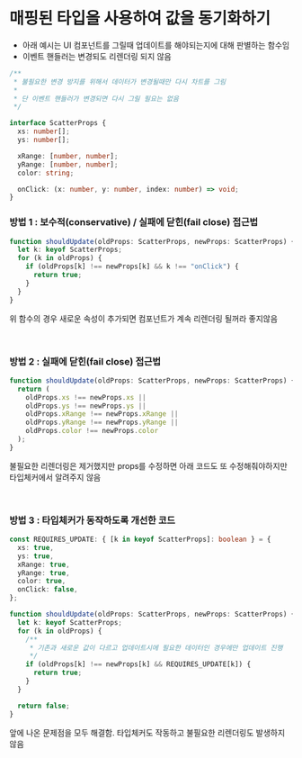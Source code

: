 # 매핑된 타입을 사용하여 값을 동기화하기

- 아래 예시는 UI 컴포넌트를 그릴때 업데이트를 해야되는지에 대해 판별하는 함수임
- 이벤트 핸들러는 변경되도 리렌더링 되지 않음

```ts
/**
 * 불필요한 변경 방지를 위해서 데이터가 변경될때만 다시 차트를 그림
 *
 * 단 이벤트 핸들러가 변경되면 다시 그릴 필요는 없음
 */

interface ScatterProps {
  xs: number[];
  ys: number[];

  xRange: [number, number];
  yRange: [number, number];
  color: string;

  onClick: (x: number, y: number, index: number) => void;
}
```

### 방법 1 : 보수적(conservative) / 실패에 닫힌(fail close) 접근법

```ts
function shouldUpdate(oldProps: ScatterProps, newProps: ScatterProps) {
  let k: keyof ScatterProps;
  for (k in oldProps) {
    if (oldProps[k] !== newProps[k] && k !== "onClick") {
      return true;
    }
  }
}
```

위 함수의 경우 새로운 속성이 추가되면 컴포넌트가 계속 리렌더링 될꺼라 좋지않음

<br/>

### 방법 2 : 실패에 닫힌(fail close) 접근법

```ts
function shouldUpdate(oldProps: ScatterProps, newProps: ScatterProps) {
  return (
    oldProps.xs !== newProps.xs ||
    oldProps.ys !== newProps.ys ||
    oldProps.xRange !== newProps.xRange ||
    oldProps.yRange !== newProps.yRange ||
    oldProps.color !== newProps.color
  );
}
```

불필요한 리렌더링은 제거했지만 props를 수정하면 아래 코드도 또 수정해줘야하지만 타입체커에서 알려주지 않음

<br/>

### 방법 3 : 타입체커가 동작하도록 개선한 코드

```ts
const REQUIRES_UPDATE: { [k in keyof ScatterProps]: boolean } = {
  xs: true,
  ys: true,
  xRange: true,
  yRange: true,
  color: true,
  onClick: false,
};

function shouldUpdate(oldProps: ScatterProps, newProps: ScatterProps) {
  let k: keyof ScatterProps;
  for (k in oldProps) {
    /**
     * 기존과 새로운 값이 다르고 업데이트시에 필요한 데이터인 경우에만 업데이트 진행
     */
    if (oldProps[k] !== newProps[k] && REQUIRES_UPDATE[k]) {
      return true;
    }
  }

  return false;
}
```

앞에 나온 문제점을 모두 해결함. 타입체커도 작동하고 불필요한 리렌더링도 발생하지 않음
